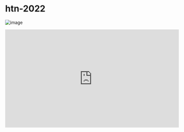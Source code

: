 # htn-2022
![image](https://github.com/Sohil1926/htn-2022/assets/61813964/3d331a79-685c-43bc-9a81-283a4b4b9b1b)
<iframe width="560" height="315" src="https://www.youtube.com/embed/bdIWTI4OiWg?si=lWFHmr3sEWDviyFp" title="YouTube video player" frameborder="0" allow="accelerometer; autoplay; clipboard-write; encrypted-media; gyroscope; picture-in-picture; web-share" allowfullscreen></iframe>
